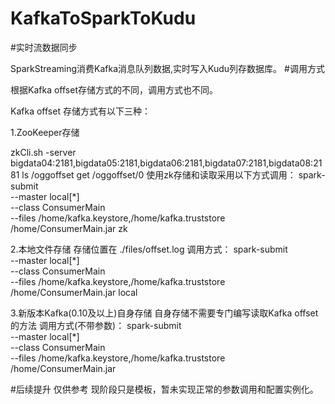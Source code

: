 # KafkaToSparkToKudu
#实时流数据同步

SparkStreaming消费Kafka消息队列数据,实时写入Kudu列存数据库。
#调用方式

根据Kafka offset存储方式的不同，调用方式也不同。

Kafka offset 存储方式有以下三种：

1.ZooKeeper存储

zkCli.sh -server bigdata04:2181,bigdata05:2181,bigdata06:2181,bigdata07:2181,bigdata08:2181
ls /oggoffset
get /oggoffset/0
使用zk存储和读取采用以下方式调用：
spark-submit \
 --master local[*] \
 --class ConsumerMain \
 --files /home/kafka.keystore,/home/kafka.truststore \
 /home/ConsumerMain.jar zk

2.本地文件存储
存储位置在 ./files/offset.log
调用方式：
spark-submit \
 --master local[*] \
 --class ConsumerMain \
 --files /home/kafka.keystore,/home/kafka.truststore \
 /home/ConsumerMain.jar local
 
 3.新版本Kafka(0.10及以上)自身存储
 自身存储不需要专门编写读取Kafka offset的方法
 调用方式(不带参数)：
 spark-submit \
 --master local[*] \
 --class ConsumerMain \
 --files /home/kafka.keystore,/home/kafka.truststore \
 /home/ConsumerMain.jar
 
 #后续提升
 仅供参考
 现阶段只是模板，暂未实现正常的参数调用和配置实例化。
 
 
